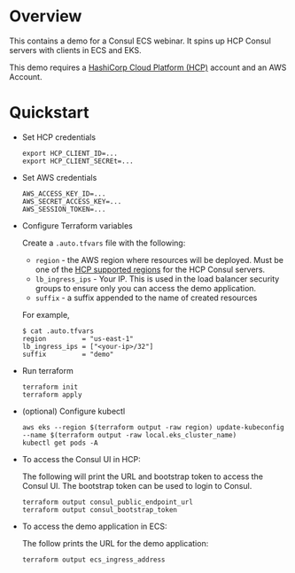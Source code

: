 # Overview

This contains a demo for a Consul ECS webinar. It spins up HCP Consul servers with clients in ECS and EKS.

This demo requires a [HashiCorp Cloud Platform (HCP)](https://cloud.hashicorp.com/docs/hcp) account and an AWS Account.

# Quickstart

* Set HCP credentials

    ```
    export HCP_CLIENT_ID=...
    export HCP_CLIENT_SECREt=...
    ```

* Set AWS credentials

    ```
    AWS_ACCESS_KEY_ID=...
    AWS_SECRET_ACCESS_KEY=...
    AWS_SESSION_TOKEN=...
    ```

* Configure Terraform variables

    Create a `.auto.tfvars` file with the following:

    * `region` - the AWS region where resources will be deployed. Must be one of the [HCP supported regions](https://cloud.hashicorp.com/docs/hcp/supported-env/aws) for the HCP Consul servers.
    * `lb_ingress_ips` - Your IP. This is used in the load balancer security groups to ensure only you can access the demo application.
    * `suffix` - a suffix appended to the name of created resources

    For example,

    ```
    $ cat .auto.tfvars
    region         = "us-east-1"
    lb_ingress_ips = ["<your-ip>/32"]
    suffix         = "demo"
    ```

* Run terraform

    ```
    terraform init
    terraform apply
    ```

* (optional) Configure kubectl

    ```
    aws eks --region $(terraform output -raw region) update-kubeconfig --name $(terraform output -raw local.eks_cluster_name)
    kubectl get pods -A
    ```

* To access the Consul UI in HCP:

    The following will print the URL and bootstrap token to access the Consul UI.
    The bootstrap token can be used to login to Consul.

    ```
    terraform output consul_public_endpoint_url
    terraform output consul_bootstrap_token
    ```

* To access the demo application in ECS:

    The follow prints the URL for the demo application:

    ```
    terraform output ecs_ingress_address
    ```

